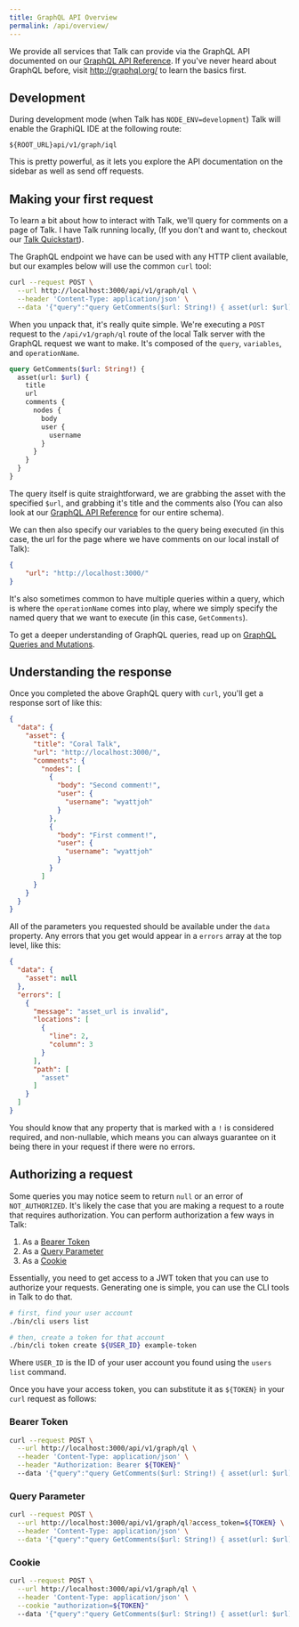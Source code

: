 ```yaml
---
title: GraphQL API Overview
permalink: /api/overview/
---
```


We provide all services that Talk can provide via the GraphQL API documented
on our [GraphQL API Reference](/talk/api/graphql/). If you've never heard
about GraphQL before, visit http://graphql.org/ to learn the basics first.

## Development

During development mode (when Talk has `NODE_ENV=development`) Talk will enable
the GraphiQL IDE at the following route:

    ${ROOT_URL}api/v1/graph/iql

This is pretty powerful, as it lets you explore the API documentation on the
sidebar as well as send off requests.

## Making your first request

To learn a bit about how to interact with Talk, we'll query for comments on a
page of Talk. I have Talk running locally, (If you don't and want to, checkout
our [Talk Quickstart](/talk/)).

The GraphQL endpoint we have can be used with any HTTP client available, but our
examples below will use the common `curl` tool:

```sh
curl --request POST \
  --url http://localhost:3000/api/v1/graph/ql \
  --header 'Content-Type: application/json' \
  --data '{"query":"query GetComments($url: String!) { asset(url: $url) { title url comments { nodes { body user { username } } } }}","variables":{"url":"http://localhost:3000/"},"operationName":"GetComments"}'
```

When you unpack that, it's really quite simple. We're executing a `POST` request
to the `/api/v1/graph/ql` route of the local Talk server with the GraphQL
request we want to make. It's composed of the `query`, `variables`, and
`operationName`.

```graphql
query GetComments($url: String!) {
  asset(url: $url) {
    title
    url
    comments {
      nodes {
        body
        user {
          username
        }
      }
    }
  }
}
```

The query itself is quite straightforward, we are grabbing the asset with the
specified `$url`, and grabbing it's title and the comments also (You can also
look at our [GraphQL API Reference](/talk/api/graphql/) for our entire schema).

We can then also specify our variables to the query being executed (in this
case, the url for the page where we have comments on our local install of Talk):

```json
{
    "url": "http://localhost:3000/"
}
```

It's also sometimes common to have multiple queries within a query, which is
where the `operationName` comes into play, where we simply specify the named
query that we want to execute (in this case, `GetComments`).

To get a deeper understanding of GraphQL queries, read up on
[GraphQL Queries and Mutations](http://graphql.org/learn/queries/).

## Understanding the response

Once you completed the above GraphQL query with `curl`, you'll get a response
sort of like this:

```json
{
  "data": {
    "asset": {
      "title": "Coral Talk",
      "url": "http://localhost:3000/",
      "comments": {
        "nodes": [
          {
            "body": "Second comment!",
            "user": {
              "username": "wyattjoh"
            }
          },
          {
            "body": "First comment!",
            "user": {
              "username": "wyattjoh"
            }
          }
        ]
      }
    }
  }
}
```

All of the parameters you requested should be available under the `data`
property. Any errors that you get would appear in a `errors` array at the top
level, like this:

```json
{
  "data": {
    "asset": null
  },
  "errors": [
    {
      "message": "asset_url is invalid",
      "locations": [
        {
          "line": 2,
          "column": 3
        }
      ],
      "path": [
        "asset"
      ]
    }
  ]
}
```

You should know that any property that is marked with a `!` is considered
required, and non-nullable, which means you can always guarantee on it being
there in your request if there were no errors.

## Authorizing a request

Some queries you may notice seem to return `null` or an error of
`NOT_AUTHORIZED`. It's likely the case that you are making a request to a
route that requires authorization. You can perform authorization a few ways in
Talk:

1. As a [Bearer Token](#Bearer-Token)
2. As a [Query Parameter](#Query-Parameter)
3. As a [Cookie](#Cookie)

Essentially, you need to get access to a JWT token that you can use to authorize
your requests. Generating one is simple, you can use the CLI tools in Talk to do
that.

```sh
# first, find your user account
./bin/cli users list

# then, create a token for that account
./bin/cli token create ${USER_ID} example-token
```

Where `USER_ID` is the ID of your user account you found using the `users list`
command.

Once you have your access token, you can substitute it as `${TOKEN}` in your
`curl` request as follows:

### Bearer Token

```sh
curl --request POST \
  --url http://localhost:3000/api/v1/graph/ql \
  --header 'Content-Type: application/json' \
  --header "Authorization: Bearer ${TOKEN}"
  --data '{"query":"query GetComments($url: String!) { asset(url: $url) { title url comments { nodes { body user { username } } } }}","variables":{"url":"http://localhost:3000/"},"operationName":"GetComments"}'
```

### Query Parameter

```sh
curl --request POST \
  --url http://localhost:3000/api/v1/graph/ql?access_token=${TOKEN} \
  --header 'Content-Type: application/json' \
  --data '{"query":"query GetComments($url: String!) { asset(url: $url) { title url comments { nodes { body user { username } } } }}","variables":{"url":"http://localhost:3000/"},"operationName":"GetComments"}'
```

### Cookie

```sh
curl --request POST \
  --url http://localhost:3000/api/v1/graph/ql \
  --header 'Content-Type: application/json' \
  --cookie "authorization=${TOKEN}"
  --data '{"query":"query GetComments($url: String!) { asset(url: $url) { title url comments { nodes { body user { username } } } }}","variables":{"url":"http://localhost:3000/"},"operationName":"GetComments"}'
```
